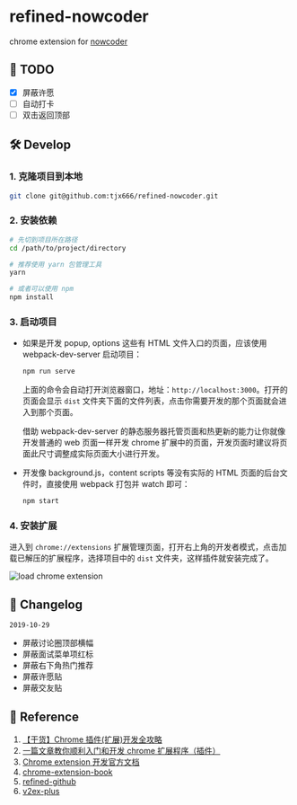 # refined-nowcoder

chrome extension for [nowcoder](https://www.nowcoder.com)

## :dart: TODO

- [x] 屏蔽许愿
- [ ] 自动打卡
- [ ] 双击返回顶部

## :hammer_and_wrench: Develop

### 1. 克隆项目到本地

```bash
git clone git@github.com:tjx666/refined-nowcoder.git
```

### 2. 安装依赖

```bash
# 先切到项目所在路径
cd /path/to/project/directory

# 推荐使用 yarn 包管理工具
yarn

# 或者可以使用 npm
npm install
```

### 3. 启动项目

- 如果是开发 popup, options 这些有 HTML 文件入口的页面，应该使用 webpack-dev-server 启动项目：

  ```bash
  npm run serve
  ```

  上面的命令会自动打开浏览器窗口，地址：`http://localhost:3000`。打开的页面会显示 `dist` 文件夹下面的文件列表，点击你需要开发的那个页面就会进入到那个页面。

  借助 webpack-dev-server 的静态服务器托管页面和热更新的能力让你就像开发普通的 web 页面一样开发 chrome 扩展中的页面，开发页面时建议将页面此尺寸调整成实际页面大小进行开发。

- 开发像 background.js，content scripts 等没有实际的 HTML 页面的后台文件时，直接使用 webpack 打包并 watch 即可：

  ```bash
  npm start
  ```

### 4. 安装扩展

进入到 `chrome://extensions` 扩展管理页面，打开右上角的开发者模式，点击加载已解压的扩展程序，选择项目中的 `dist` 文件夹，这样插件就安装完成了。

![load chrome extension](https://i.loli.net/2019/11/03/IExHN7Pu5FUwYqD.png)

## :pencil: Changelog

`2019-10-29`

- 屏蔽讨论圈顶部横幅
- 屏蔽面试菜单项红标
- 屏蔽右下角热门推荐
- 屏蔽许愿贴
- 屏蔽交友贴

## :link: Reference

1. [【干货】Chrome 插件(扩展)开发全攻略](https://www.cnblogs.com/liuxianan/p/chrome-plugin-develop.html)
2. [一篇文章教你顺利入门和开发 chrome 扩展程序（插件）](https://juejin.im/post/5c135a275188257284143418)
3. [Chrome extension 开发官方文档](https://developer.chrome.com/extensions/devguide)
4. [chrome-extension-book](https://lightningminers.gitbook.io/chrome-extension-book/)
5. [refined-github](https://github.com/sindresorhus/refined-github/)
6. [v2ex-plus](https://github.com/sciooga/v2ex-plus)
